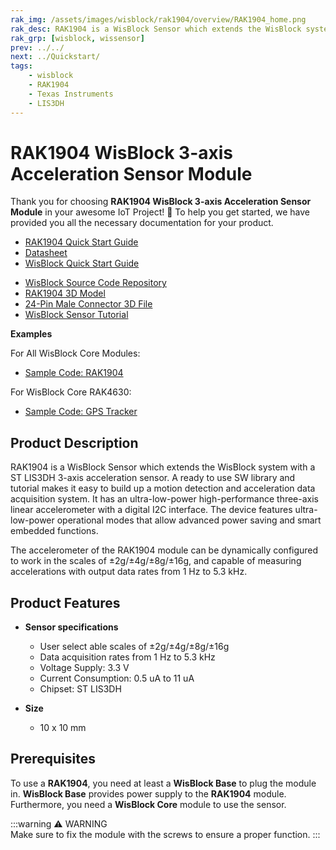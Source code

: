 ```yaml
---
rak_img: /assets/images/wisblock/rak1904/overview/RAK1904_home.png
rak_desc: RAK1904 is a WisBlock Sensor which extends the WisBlock system with a ST LIS3DH 3-axis acceleration sensor. A ready to use SW library and tutorial makes it easy to build up a motion detection and acceleration data acquisition system.
rak_grp: [wisblock, wissensor]
prev: ../../
next: ../Quickstart/
tags:
    - wisblock
    - RAK1904
    - Texas Instruments
    - LIS3DH
---
```


# RAK1904 WisBlock 3-axis Acceleration Sensor Module

Thank you for choosing **RAK1904 WisBlock 3-axis Acceleration Sensor Module** in your awesome IoT Project! 🎉 To help you get started, we have provided you all the necessary documentation for your product.

* [RAK1904 Quick Start Guide](../Quickstart/)
* [Datasheet](../Datasheet/)
* <a href="../../Quickstart/" target="_blank">WisBlock Quick Start Guide</a>
<!---* [WisBlock Quick Start Guide](../../Quickstart/)-->
* [WisBlock Source Code Repository](https://github.com/RAKWireless/WisBlock/)
* [RAK1904 3D Model](https://downloads.rakwireless.com/3D_File/WisBlock/3D_RAK1904.stp)
* [24-Pin Male Connector 3D File](https://downloads.rakwireless.com/3D_File/Accessory/WisConnector/M24S1003K6M.stp)
* [WisBlock Sensor Tutorial](/Knowledge-Hub/Learn/WisBlock-Sensor-Tutorial/)


**Examples**

For All WisBlock Core Modules:
* [Sample Code: RAK1904](https://github.com/RAKWireless/WisBlock/tree/master/examples/common/sensors/RAK1904_Accelerate_LIS3DH)

For WisBlock Core RAK4630:
* [Sample Code: GPS Tracker](https://github.com/RAKWireless/WisBlock/tree/master/examples/RAK4630/solutions/GPS_Tracker)

## Product Description

RAK1904 is a WisBlock Sensor which extends the WisBlock system with a ST LIS3DH 3-axis acceleration sensor. A ready to use SW library and tutorial makes it easy to build up a motion detection and acceleration data acquisition system. It has an ultra-low-power high-performance three-axis linear accelerometer with a digital I2C interface. The device features ultra-low-power operational modes that allow advanced power saving and smart embedded functions.

The accelerometer of the RAK1904 module can be dynamically configured to work in the scales of ±2g/±4g/±8g/±16g, and capable of measuring accelerations with output data rates from 1&nbsp;Hz to 5.3&nbsp;kHz.

## Product Features

* **Sensor specifications**
    * User select able scales of ±2g/±4g/±8g/±16g     
    * Data acquisition rates from 1&nbsp;Hz to 5.3&nbsp;kHz   
    * Voltage Supply: 3.3&nbsp;V
    * Current Consumption: 0.5&nbsp;uA to 11&nbsp;uA
    * Chipset: ST LIS3DH

* **Size**
    * 10 x 10&nbsp;mm

## Prerequisites

To use a **RAK1904**, you need at least a **WisBlock Base** to plug the module in. **WisBlock Base** provides power supply to the **RAK1904** module. Furthermore, you need a **WisBlock Core** module to use the sensor.

:::warning ⚠️ WARNING    
Make sure to fix the module with the screws to ensure a proper function.
:::